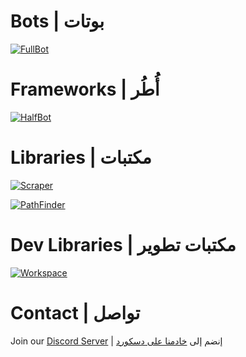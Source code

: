 # Bots | بوتات

[![FullBot](https://github-readme-stats.vercel.app/api/pin/?username=DisQada&repo=FullBot&theme=prussian)][fullbot]

# Frameworks | أُطُر

[![HalfBot](https://github-readme-stats.vercel.app/api/pin/?username=DisQada&repo=HalfBot&theme=prussian)][halfbot]

# Libraries | مكتبات

[![Scraper](https://github-readme-stats.vercel.app/api/pin/?username=DisQada&repo=Scraper&theme=prussian)][scraper]

[![PathFinder](https://github-readme-stats.vercel.app/api/pin/?username=DisQada&repo=PathFinder&theme=prussian)][pathfinder]

# Dev Libraries | مكتبات تطوير

[![Workspace](https://github-readme-stats.vercel.app/api/pin/?username=DisQada&repo=Workspace&theme=prussian)][workspace]

# Contact | تواصل

Join our [Discord Server](https://discord.gg/x4p3aDRd9R) | إنضم إلى [خادمنا على دسكورد](https://discord.gg/x4p3aDRd9R)

[fullbot]: https://github.com/DisQada/FullBot
[halfbot]: https://github.com/DisQada/HalfBot
[scraper]: https://github.com/DisQada/Scraper
[pathfinder]: https://github.com/DisQada/PathFinder
[workspace]: https://github.com/DisQada/Workspace
